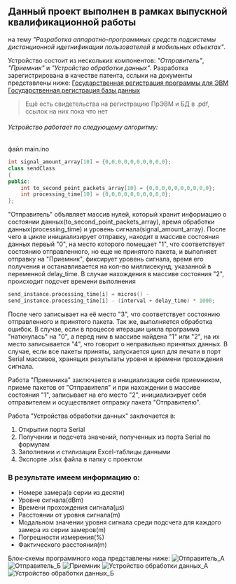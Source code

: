 ## Данный проект выполнен в рамках выпускной квалификационной работы
на тему *"Разработка аппаратно-программных средств подсистемы дистанционной идетнификации пользователей в мобильных объектах"*.

Устройство состоит из нескольких компонентов: *"Отправитель"*, *"Приемник"* и *"Устройство обработки данных"*.
Разработка зарегистрирована в качестве патента, сслыки на документы
представлены ниже:
[Государственная регистрация программы для ЭВМ](https://new.fips.ru/registers-doc-view/fips_servlet?DB=EVM&DocNumber=2024662941&TypeFile=html)
[Государственная регистрация базы данных](https://new.fips.ru/registers-doc-view/fips_servlet?DB=DB&DocNumber=2024622257&TypeFile=html)
> Ещё есть свидетельства на регистрацию ПрЭВМ и БД в .pdf, ссылок на них пока что нет

###### Устройство работает по следующему алгоритму:
файл main.ino
```c++
int signal_amount_array[10] = {0,0,0,0,0,0,0,0,0,0};
class sendClass
{
public:
	int to_second_point_packets_array[10] = {0,0,0,0,0,0,0,0,0,0};
	int processing_time[10] = {0,0,0,0,0,0,0,0,0,0};
};
```
"Отправитель" объявляет массив нулей, который хранит информацию о состоянии данных(to_second_point_packets_array), время обработки данных(processing_time) и уровень сигнала(signal_amount_array).
После чего в цикле инициализирует отправку, находит в массиве состояния данных первый "0", на место которого помещает "1", что соответствует состоянию отправленного, но еще не принятого пакета, и выполняет отправку на "Приемник", фиксирует уровень сигнала, время его получения и останавливается на кол-во миллисекунд, указанной в переменной delay_time.
В случае нахождения в массиве состояния "2", происходит подсчет времени выполнения
```c++
send_instance.processing_time[i] = micros() -
send_instance.processing_time[i] - (interval + delay_time) * 1000;
```
После чего записывает на её место "3", что соответствует состоянию отправленного и принятого пакета.
Так же, выполняется обработка ошибок. В случае, если в процессе итерации цикла программа "наткнулась" на "0", а перед ним в массиве найдена "1" или "2", на их место записывается "4", что говорит о неправильно принятых данных.
В случае, если все пакеты приняты, запускается цикл для печати в порт Serial массивов, хранящих результаты уровня и времени прохождения сигнала.

Работа "Приемника" заключается в инициализации себя приемником, приеме пакетов от "Отправителя" и при нахождении в массиве состояния "1", записывает на его место "2", инициализирует себя отправителем и осуществляет отправку пакета "Отправителю".

Работа "Устройства обработки данных" заключается в:
1. Открытии порта Serial
2. Получении и подсчета значений, полученных из порта Serial по формулам
3. Заполнении и стилизации Excel-таблицы данными
4. Экспорте .xlsx файла в папку с проектом

### В результате имеем информацию о:
- Номере замера(в серии из десяти)
- Уровне сигнала(dBm)
- Времени прохождения сигнала(μs)
- Расстоянии от уровня сигнала(m)
- Модальном значении уровня сигнала среди подсчета для каждого замера из серии замеров(m)
- Погрешности измерения(%)
- Фактического расстояния(m)

Блок-схемы программного кода представлены ниже:
![Отправитель_А](/flowcharts/TRANSMIT_A.png "Отправитель_А")
![Отправитель_Б](/flowcharts/TRANSMIT_B.png "Отправитель_Б")
![Приемник](/flowcharts/RECEIVE.png "Приемник")
![Устройство обработки данных_А](/flowcharts/serial_to_excel_A.png "Устройство обработки данных_А")
![Устройство обработки данных_Б](/flowcharts/serial_to_excel_B.png "Устройство обработки данных_Б")
